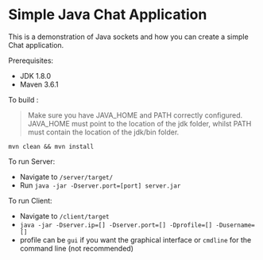 # Simple Java Chat Application

This is a demonstration of Java sockets and how you can create a simple Chat application. 

Prerequisites:

* JDK 1.8.0
* Maven 3.6.1


To build :


>Make sure you have JAVA_HOME and PATH correctly configured. 
>JAVA_HOME must point to the location of the jdk folder, whilst PATH must contain the location of the jdk/bin folder. 

`mvn clean && mvn install`

To run Server:

* Navigate to `/server/target/`
* Run `java -jar -Dserver.port=[port] server.jar`

To run Client:

* Navigate to `/client/target`
* `java -jar -Dserver.ip=[] -Dserver.port=[] -Dprofile=[] -Dusername=[] `
* profile can be `gui` if you want the graphical interface or `cmdline` for the command line (not recommended)

